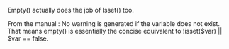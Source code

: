 Empty() actually does the job of Isset() too. 

From the manual : No warning is generated if the variable does not exist. That means empty() is essentially the concise equivalent to !isset($var) || $var == false.

<?php


// Enough tests
if (i!empty($a)) {
    doSomething();
}

// Too many tests
if (isset($a) && !empty($a)) {
    doSomething();
}

?>

